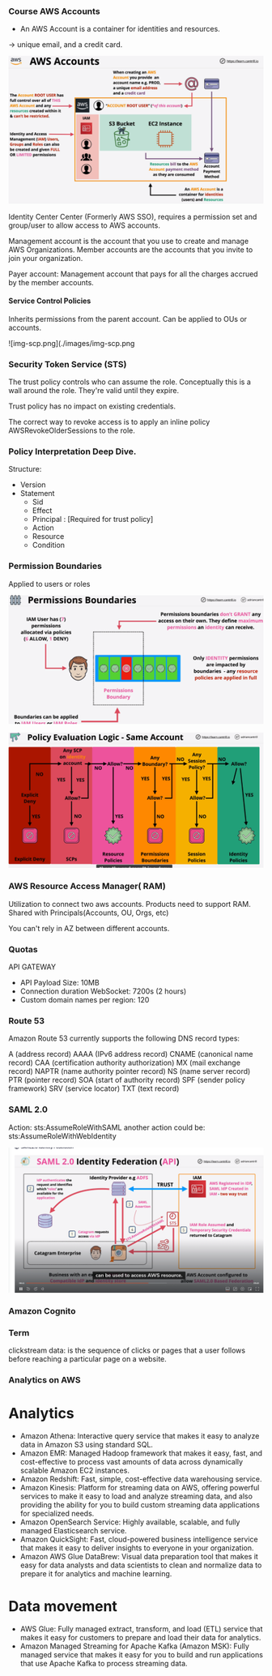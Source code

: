 ### Course AWS Accounts


- An AWS Account is a container for identities and resources.

-> unique email, and a credit card. 

![img.png](./images/img.png)


Identity Center Center (Formerly AWS SSO), requires a permission set and group/user to
allow access to AWS accounts.

Management account is the account that you use to create and manage AWS Organizations.
Member accounts are the accounts that you invite to join your organization.

Payer account: Management account that pays for all the charges accrued by the member accounts.

#### Service Control Policies

Inherits permissions from the parent account.
Can be applied to OUs or accounts.

![img-scp.png](./images/img-scp.png

### Security Token Service (STS)

The trust policy controls who can assume the role. Conceptually this is a wall around the role.
They're valid until they expire.

Trust policy has no impact on existing credentials.

The correct way to revoke access is to apply an inline policy AWSRevokeOlderSessions to the role.

### Policy Interpretation Deep Dive.

Structure:

- Version
- Statement
    - Sid
    - Effect
    - Principal : [Required for trust policy]
    - Action
    - Resource
    - Condition

### Permission Boundaries

Applied to users or roles

![img-boundaries.png](./images/img_boundaries.png)


![img-evaluation-policy](./images/img-evaluation-policy.png)


### AWS Resource Access Manager( RAM)

Utilization to connect two aws accounts.
Products need to support RAM.
Shared with Principals(Accounts, OU, Orgs, etc)

You can't rely in AZ between different accounts.

### Quotas

API GATEWAY

- API Payload Size: 10MB
- Connection duration WebSocket: 7200s (2 hours)
- Custom domain names per region: 120


### Route 53


Amazon Route 53 currently supports the following DNS record types:

A (address record)
AAAA (IPv6 address record)
CNAME (canonical name record)
CAA (certification authority authorization)
MX (mail exchange record)
NAPTR (name authority pointer record)
NS (name server record)
PTR (pointer record)
SOA (start of authority record)
SPF (sender policy framework)
SRV (service locator)
TXT (text record)


### SAML 2.0

Action: sts:AssumeRoleWithSAML
another action could be: sts:AssumeRoleWithWebIdentity


![img-saml.png](./images/img-saml2.png)

### Amazon Cognito 



### Term

clickstream data: is the sequence of clicks or pages that a user follows before reaching a particular page on a website.

### Analytics on AWS

# Analytics 
- Amazon Athena: Interactive query service that makes it easy to analyze data in Amazon S3 using standard SQL.
- Amazon EMR: Managed Hadoop framework that makes it easy, fast, and cost-effective to process vast amounts of data across dynamically scalable Amazon EC2 instances.
- Amazon Redshift: Fast, simple, cost-effective data warehousing service.
- Amazon Kinesis: Platform for streaming data on AWS, offering powerful services to make it easy to load and analyze streaming data, and also providing the ability for you to build custom streaming data applications for specialized needs.
- Amazon OpenSearch Service: Highly available, scalable, and fully managed Elasticsearch service.
- Amazon QuickSight: Fast, cloud-powered business intelligence service that makes it easy to deliver insights to everyone in your organization.
- Amazon AWS Glue DataBrew: Visual data preparation tool that makes it easy for data analysts and data scientists to clean and normalize data to prepare it for analytics and machine learning.

# Data movement
- AWS Glue: Fully managed extract, transform, and load (ETL) service that makes it easy for customers to prepare and load their data for analytics.
- Amazon Managed Streaming for Apache Kafka (Amazon MSK): Fully managed service that makes it easy for you to build and run applications that use Apache Kafka to process streaming data.

